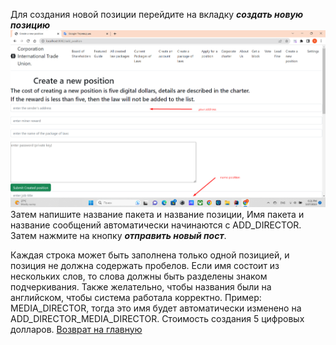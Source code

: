 Для создания новой позиции перейдите на вкладку ***создать новую позицию***
![Create new post](../screenshots/create-postionEng.png)
Затем напишите название пакета и название позиции,
Имя пакета и название сообщений автоматически начинаются с ADD_DIRECTOR.
Затем нажмите на кнопку ***отправить новый пост***.

Каждая строка может быть заполнена только одной позицией, и позиция не должна содержать пробелов.
Если имя состоит из нескольких слов, то слова должны быть разделены знаком подчеркивания.
Также желательно, чтобы названия были на английском, чтобы система работала корректно.
Пример: MEDIA_DIRECTOR, тогда это имя будет автоматически изменено на ADD_DIRECTOR_MEDIA_DIRECTOR.
Стоимость создания 5 цифровых долларов.
[Возврат на главную ](./documentationRus.md)
